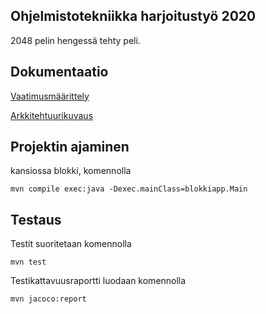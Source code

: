 ## Ohjelmistotekniikka harjoitustyö 2020

2048 pelin hengessä tehty peli.


## Dokumentaatio

[Vaatimusmäärittely](https://github.com/glinoen/ot-harjoitustyo2020/blob/master/dokumentointi/vaatimusmaarittely.md)

[Arkkitehtuurikuvaus](dokumentointi/arkkitehtuuri.md)

## Projektin ajaminen

kansiossa blokki, komennolla

```
mvn compile exec:java -Dexec.mainClass=blokkiapp.Main
```

## Testaus

Testit suoritetaan komennolla

```
mvn test
```

Testikattavuusraportti luodaan komennolla

```
mvn jacoco:report
```
